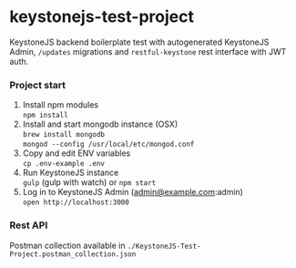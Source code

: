 # keystonejs-test-project
KeystoneJS backend boilerplate test with autogenerated KeystoneJS Admin, `/updates` migrations and `restful-keystone` rest interface with JWT auth.

### Project start
1. Install npm modules  
`npm install`
2. Install and start mongodb instance (OSX)  
`brew install mongodb`  
`mongod --config /usr/local/etc/mongod.conf`
3. Copy and edit ENV variables  
`cp .env-example .env`
4. Run KeystoneJS instance  
`gulp` (gulp with watch) or `npm start`
5. Log in to KeystoneJS Admin (admin@example.com:admin)  
`open http://localhost:3000`

### Rest API
Postman collection available in `./KeystoneJS-Test-Project.postman_collection.json`
